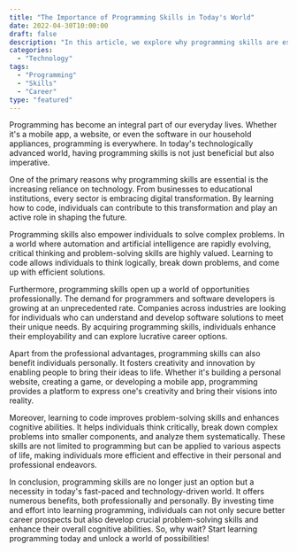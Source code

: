 ```yaml
---
title: "The Importance of Programming Skills in Today's World"
date: 2022-04-30T10:00:00
draft: false
description: "In this article, we explore why programming skills are essential in today's fast-paced world and how it can benefit individuals personally and professionally."
categories:
  - "Technology"
tags:
  - "Programming"
  - "Skills"
  - "Career"
type: "featured"
---
```


Programming has become an integral part of our everyday lives. Whether it's a mobile app, a website, or even the software in our household appliances, programming is everywhere. In today's technologically advanced world, having programming skills is not just beneficial but also imperative.

One of the primary reasons why programming skills are essential is the increasing reliance on technology. From businesses to educational institutions, every sector is embracing digital transformation. By learning how to code, individuals can contribute to this transformation and play an active role in shaping the future.

Programming skills also empower individuals to solve complex problems. In a world where automation and artificial intelligence are rapidly evolving, critical thinking and problem-solving skills are highly valued. Learning to code allows individuals to think logically, break down problems, and come up with efficient solutions.

Furthermore, programming skills open up a world of opportunities professionally. The demand for programmers and software developers is growing at an unprecedented rate. Companies across industries are looking for individuals who can understand and develop software solutions to meet their unique needs. By acquiring programming skills, individuals enhance their employability and can explore lucrative career options.

Apart from the professional advantages, programming skills can also benefit individuals personally. It fosters creativity and innovation by enabling people to bring their ideas to life. Whether it's building a personal website, creating a game, or developing a mobile app, programming provides a platform to express one's creativity and bring their visions into reality.

Moreover, learning to code improves problem-solving skills and enhances cognitive abilities. It helps individuals think critically, break down complex problems into smaller components, and analyze them systematically. These skills are not limited to programming but can be applied to various aspects of life, making individuals more efficient and effective in their personal and professional endeavors.

In conclusion, programming skills are no longer just an option but a necessity in today's fast-paced and technology-driven world. It offers numerous benefits, both professionally and personally. By investing time and effort into learning programming, individuals can not only secure better career prospects but also develop crucial problem-solving skills and enhance their overall cognitive abilities. So, why wait? Start learning programming today and unlock a world of possibilities!
